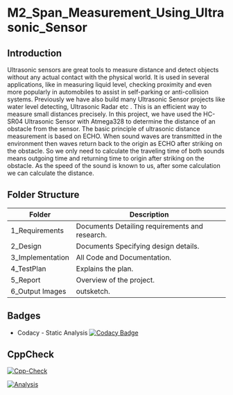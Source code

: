# M2_Span_Measurement_Using_Ultrasonic_Sensor


## Introduction

Ultrasonic sensors are great tools to measure distance and detect objects without any actual contact with the physical world. It is used in several applications, like in measuring liquid level, checking proximity and even more popularly in automobiles to assist in self-parking or anti-collision systems. Previously we have also build many Ultrasonic Sensor projects like water level detecting, Ultrasonic Radar etc . This is an efficient way to measure small distances precisely. In this project, we have used the HC-SR04 Ultrasonic Sensor with Atmega328 to determine the distance of an obstacle from the sensor. The basic principle of ultrasonic distance measurement is based on ECHO. When sound waves are transmitted in the environment then waves return back to the origin as ECHO after striking on the obstacle. So we only need to calculate the traveling time of both sounds means outgoing time and returning time to origin after striking on the obstacle. As the speed of the sound is known to us, after some calculation we can calculate the distance.




## Folder Structure
Folder               | Description
-------------------  | -----------------------------------------
1_Requirements       | Documents Detailing requirements and research.
2_Design           | Documents Specifying design details.
3_Implementation   | All Code and Documentation.
4_TestPlan         | Explains the plan.
5_Report            | Overview of the project.
6_Output Images     |outsketch.

## Badges

* Codacy - Static Analysis [![Codacy Badge](https://app.codacy.com/project/badge/Grade/721a02322c9c4a6f91a8f3669631b4b5)](https://www.codacy.com/gh/Jananitamilalagan/M2_Span_Measurement_Using_ultrasonic_sensor/dashboard?utm_source=github.com&amp;utm_medium=referral&amp;utm_content=Jananitamilalagan/M2_Span_Measurement_Using_ultrasonic_sensor&amp;utm_campaign=Badge_Grade)



## CppCheck
[![Cpp-Check](https://github.com/Jananitamilalagan/M2_Span_Measurement_Using_ultrasonic_sensor/actions/workflows/c-cpp.yml/badge.svg)](https://github.com/Jananitamilalagan/M2_Span_Measurement_Using_ultrasonic_sensor/actions/workflows/c-cpp.yml)

 [![Analysis](https://github.com/Jananitamilalagan/M2_Span_Measurement_Using_ultrasonic_sensor/actions/workflows/analysis.yml/badge.svg)](https://github.com/Jananitamilalagan/M2_Span_Measurement_Using_ultrasonic_sensor/actions/workflows/analysis.yml)
